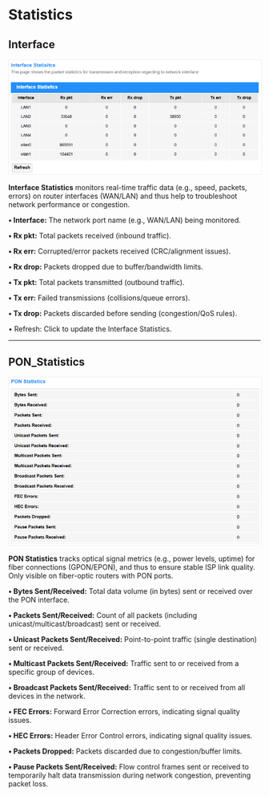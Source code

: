 # Statistics

## Interface

<img src="/docs/image/gp1200/image-73.png" alt="替代文本" width="1000px" style="border: 1px solid #eee;" />
    
<p><strong>Interface Statistics</strong> monitors real-time traffic data (e.g., speed, packets, errors) on router interfaces (WAN/LAN) and thus help to troubleshoot network performance or congestion.</p>
    
<p><strong>• Interface:</strong> The network port name (e.g., WAN/LAN) being monitored.</p>
<p><strong>• Rx pkt:</strong> Total packets received (inbound traffic).</p>
<p><strong>• Rx err:</strong> Corrupted/error packets received (CRC/alignment issues).</p>
<p><strong>• Rx drop:</strong> Packets dropped due to buffer/bandwidth limits.</p>
<p><strong>• Tx pkt:</strong> Total packets transmitted (outbound traffic).</p>
<p><strong>• Tx err:</strong> Failed transmissions (collisions/queue errors).</p>
<p><strong>• Tx drop:</strong> Packets discarded before sending (congestion/QoS rules).</p>
<p>• Refresh: Click to update the Interface Statistics.</p>

----

## PON_Statistics

<img src="/docs/image/gp1200/image-74.png" alt="替代文本" width="1000px" style="border: 1px solid #eee;" />

<p><strong>PON Statistics</strong> tracks optical signal metrics (e.g., power levels, uptime) for fiber connections (GPON/EPON), and thus to ensure stable ISP link quality. Only visible on fiber-optic routers with PON ports.</p>

<p><strong>• Bytes Sent/Received:</strong> Total data volume (in bytes) sent or received over the PON interface.</p>

<p><strong>• Packets Sent/Received:</strong> Count of all packets (including unicast/multicast/broadcast) sent or received.</p>

<p><strong>• Unicast Packets Sent/Received:</strong> Point-to-point traffic (single destination) sent or received.</p>

<p><strong>• Multicast Packets Sent/Received:</strong> Traffic sent to or received from a specific group of devices.</p>

<p><strong>• Broadcast Packets Sent/Received:</strong> Traffic sent to or received from all devices in the network.</p>

<p><strong>• FEC Errors:</strong> Forward Error Correction errors, indicating signal quality issues.</p>

<p><strong>• HEC Errors:</strong> Header Error Control errors, indicating signal quality issues.</p>

<p><strong>• Packets Dropped:</strong> Packets discarded due to congestion/buffer limits.</p>

<p><strong>• Pause Packets Sent/Received:</strong> Flow control frames sent or received to temporarily halt data transmission during network congestion, preventing packet loss.</p>